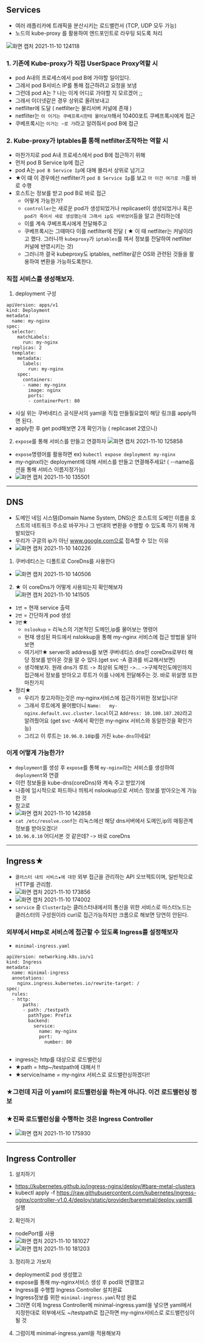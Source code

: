 ## Services
- 여러 레플리카에 트래픽을 분산시키는 로드밸런서 (TCP, UDP 모두 가능)
- 노드의 kube-proxy 를 활용하여 엔드포인트로 라우팅 되도록 처리



![화면 캡처 2021-11-10 124118](https://user-images.githubusercontent.com/62214428/141045833-931586a3-7fcc-498a-b2c6-34eb638409fb.png)

### 1. 기존에 Kube-proxy가 직접 UserSpace Proxy역할 시
- pod A내의 프로세스에서 pod B에 가야할 일이있다.
- 그래서 pod B서비스 IP를 통해 접근하려고 요청을 보냄
- 그런데 pod A는  ? 나는 이게 어디로 가야할 지 모르겠어 ;;
- 그래서 이더넷같은 경우 상위로 올려보내고
- netfilter에 도달 ( netfilter는 물리서버 커널에 존재 )  
- netfilter는 `아 이거는 쿠베프록시한테 물어보자`해서 10400포트 쿠베프록시에게 접근
- 쿠베프록시는 `이거는 ~로 가`라고 알려줘서 pod B에 접근

### 2. Kube-proxy가 Iptables를 통해 netfilter조작하는 역할 시
- 마찬가지로 pod A내 프로세스에서 pod B에 접근하기 위해 
- 먼저 pod B Service Ip에 접근
- pod A는 `pod B Service Ip`에 대해 몰라서 상위로 넘기고
- ★이 떄 이 경우에선 netfilter가 `pod B Service Ip`를 보고 `아 이건 여기로 가`를 바로 수행
- 호스트는 정보를 받고 pod B로 바로 접근
  - 어떻게 가능한가?
  - `controller`는 새로운 pod가 생성되었거나 replicaset이 생성되었거나 혹은 `pod가 죽어서 새로 생성했는데 그래서 ip도 바뀌었어`등을 알고 관리하는데
  - 이를 계속 쿠베프록시에게 전달해주고
  - 쿠베프록시는 그때마다 이를 netfilter에 전달 ( ★ 이 때 netfilter는 커널이라고 했다. 그러니까 `kubeproxy`가 `iptables`를 껴서 정보를 전달하여 netfilter 커널에 반영시키는 것)
  - 그러니까 결국 kubeproxy도 iptables, netfilter같은 OS와 관련된 것들을 활용하여 변환을 가능하도록한다.


### 직접 서비스를 생성해보자.
1. deployment 구성
```
apiVersion: apps/v1
kind: Deployment
metadata:
  name: my-nginx
spec:
  selector:
    matchLabels:
      run: my-nginx
  replicas: 2
  template:
    metadata:
      labels:
        run: my-nginx
    spec:
      containers:
      - name: my-nginx
        image: nginx
        ports:
        - containerPort: 80

```
- 사실 위는 쿠버네티스 공식문서의 yaml을 직접 만들필요없이 해당 링크를 apply하면 된다.
- apply한 후 get pod해보면 2개 확인가능 ( replicaset 2였으니)


2. `expose`를 통해 서비스를 만들고 연결하자
![화면 캡처 2021-11-10 125858](https://user-images.githubusercontent.com/62214428/141047351-bd8ef0f1-8f0b-44fd-9715-3466a402f6b5.png)
- `expose`명령어를 활용하면 ex) `kubectl expose deployment my-nginx`
- my-nginx라는 deployment에 대해 서비스를 만들고 연결해주세요! ( --name옵션을 통해 서비스 이름지정가능)
- ![화면 캡처 2021-11-10 135501](https://user-images.githubusercontent.com/62214428/141052290-4d856caa-b4e2-4ba6-9936-9ef275ee21e0.png)

------

## DNS
- 도메인 네임 시스템(Domain Name System, DNS)은 호스트의 도메인 이름을 호스트의 네트워크 주소로 바꾸거나 그 반대의 변환을 수행할 수 있도록 하기 위해 개발되었다
- 우리가 구글의 ip가 아닌 www.google.com으로 접속할 수 있는 이유
- ![화면 캡처 2021-11-10 140226](https://user-images.githubusercontent.com/62214428/141052970-3063ef2b-e011-474d-8cdf-3dc570d7e1f5.png)

1. 쿠버네티스는 디폴트로 CoreDns를 사용한다
- ![화면 캡처 2021-11-10 140506](https://user-images.githubusercontent.com/62214428/141053228-ffb8b170-d763-4763-a9a7-748bbcc71c4b.png)

2. ★ 이 coreDns가 어떻게 사용되는지 확인해보자
![화면 캡처 2021-11-10 141505](https://user-images.githubusercontent.com/62214428/141054146-c6bdc47c-51dd-4d42-b650-86d758aa7652.png)
- `1번` = 현재 service 출력
- `2번` = 간단하게 pod 생성 
- `3번`★
   - `nslookup` = 리눅스의 기본적인 도메인,ip를 물어보는 명령어
   - 현재 생성된 파드에서 nslokkup을 통해 my-nginx 서비스에 접근 방법을 알아보면
   - 여기서!!★ server와 address를 보면 쿠버네티스 dns인 coreDns로부터 해당 정보를 받아온 것을 알 수 있다.(get svc -A 결과를 비교해서보면)
   - 생각해보자. 원래 dns가 루트 -> 최상위 도메인 ->... ->구체적인도메인까지 접근해서 정보를 받아오고 루트가 이를 나에게 전달해주는 것. 바로 위설명 또한 마찬가지
- 정리★
   - 우리가 찾고자하는것은 my-nginx서비스에 접근하기위한 정보입니다!
   - 그래서 루트에게 물어봤더니 `Name:   my-nginx.default.svc.cluster.local`이고 `Address: 10.100.187.202`라고 알려줬어요 (get svc -A에서 확인한 my-nginx 서비스와 동일한것을 확인가능)
   - 그리고 이 루트는 `10.96.0.10`ip를 가진 `kube-dns`이네요!

### 이게 어떻게 가능한가?
- `deployment`를 생성 후 `expose`를 통해 `my-nginx`라는 서비스를 생성하여 `deployment`와 연결
- 이런 정보들을 kube-dns(coreDns)와 계속 주고 받았기에 
- 나중에 임시적으로 파드하나 띄워서 nslookup으로 서비스 정보를 받아오는게 가능한 것
- 참고로
- ![화면 캡처 2021-11-10 142858](https://user-images.githubusercontent.com/62214428/141055358-f387bbf1-55e6-4634-ba2a-b96d96e03e75.png)
- `cat /etc/resolve.conf`는 리눅스에선 해당 dns서버에서 도메인,ip의 매핑관계 정보를 받아오겠다!
- `10.96.0.10` 어디서본 것 같은데? -> 바로 coreDns 



----------
## Ingress★
- `클러스터 내의 서비스★에 대한` 외부 접근을 관리하는 API 오브젝트이며, 일반적으로 HTTP를 관리함.
- ![화면 캡처 2021-11-10 173856](https://user-images.githubusercontent.com/62214428/141078974-c3d82978-14a8-4714-b671-255f6ced9853.png)
- ![화면 캡처 2021-11-10 174002](https://user-images.githubusercontent.com/62214428/141079122-049fd2fa-e517-4f17-9df3-a2a46bed9f28.png)
- `service` 중 `ClusterIp`는 클러스터내에서의 통신을 위한 서비스로 마스터노드는 클러스터의 구성원이라 curl로 접근가능하지만 크롬으로 해보면 당연히 안된다.  

### 외부에서 Http로 서비스에 접근할 수 있도록 Ingress를 설정해보자
- `minimal-ingress.yaml`
```
apiVersion: networking.k8s.io/v1
kind: Ingress
metadata:
  name: minimal-ingress
  annotations:
    nginx.ingress.kubernetes.io/rewrite-target: /
spec:
  rules:
  - http:
      paths:
      - path: /testpath
        pathType: Prefix
        backend:
          service:
            name: my-nginx
            port:
              number: 80
              
```
- ingress는 http를 대상으로 로드밸런싱
- ★path = http~/testpath에 대해서 !!
- ★service/name = my-nginx 서비스로 로드밸런싱하겠다!!

### ★그런데 지금 이 yaml이 로드밸런싱을 하는게 아니다. 이건 로드밸런싱 정보
### ★진짜 로드밸런싱을 수행하는 것은 Ingress Controller
- ![화면 캡처 2021-11-10 175930](https://user-images.githubusercontent.com/62214428/141082272-9b6877dc-7fa3-4631-8017-a8b3c7f57e0d.png)

--------

## Ingress Controller
1. 설치하기
  - https://kubernetes.github.io/ingress-nginx/deploy/#bare-metal-clusters
  - kubectl apply -f https://raw.githubusercontent.com/kubernetes/ingress-nginx/controller-v1.0.4/deploy/static/provider/baremetal/deploy.yaml를 실행
2. 확인하기
  - nodePort를 사용
  - ![화면 캡처 2021-11-10 181027](https://user-images.githubusercontent.com/62214428/141084090-27d348e6-0bf4-4ff8-b742-109e5b720aab.png)
  - ![화면 캡처 2021-11-10 181203](https://user-images.githubusercontent.com/62214428/141084334-555f11e4-7821-4bfa-bb8a-2f43f0d26d3e.png)

3. 정리하고 가보자
  - deployment로 pod 생성했고
  - expose를 통해 my-nginx서비스 생성 후 pod와 연결했고
  - Ingress를 수행할 Ingress Controller 설치완료
  - Ingress정보를 위한 `minimal-ingress.yaml`작성 완료
  - 그러면 이제 Ingress Controller에 minimal-ingress.yaml을 넣으면 yaml에서 지정한대로 외부에서도 ~/testpath로 접근하면 my-nginx서비스로 로드밸런싱이 될 것


4. 그럼이제 minimal-ingress.yaml을 적용해보자






















